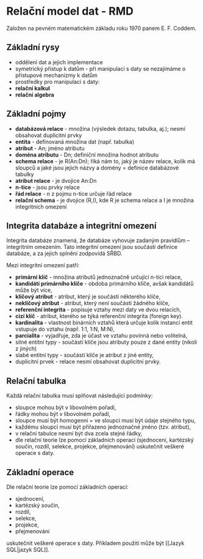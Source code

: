 # Relační model dat - RMD
Založen na pevném matematickém základu roku 1970 panem E. F. Coddem. 

## Základní rysy
- oddělení dat a jejich implementace
- symetrický přístup k datům - při manipulaci s daty se nezajímáme o přístupové mechanizmy k datům
- prostředky pro manipulaci s daty:
 - **relační kalkul**
 - **relační algebra** 

## Základní pojmy
- **databázová relace** - množina (výsledek dotazu, tabulka, aj.); nesmí obsahovat duplicitní prvky
- **entita** - definovaná množina dat (např. tabulka)
- **atribut** - An; jméno atributu
- **doména atributu** - Dn; definiční množina hodnot atributu
- **schema relace** - je R(An:Dn); říká nám to, jaký je název relace, kolik má sloupců a jaké jsou jejich názvy a domény = definice databázové tabulky
- **atribut relace** - je dvojice An:Dn
- **n-tice** - jsou prvky relace
- **řád relace** - n z pojmu n-tice určuje řád relace
- **relační schema** - je dvojice (R,I), kde R je schema relace a I je množina integritních omezení

## Integrita databáze a integritní omezení
Integrita databáze znamená, že databáze vyhovuje zadaným pravidlům – integritním omezením. Tato integritní omezení jsou součástí definice databáze, a za jejich splnění zodpovídá SŘBD.

Mezi integritní omezení patří:
- **primární klíč** - množina atributů jednoznačně určující n-tici relace,
- **kandidáti primárního klíče** - obdoba primárního klíče, avšak kandidátů může být více,
- **klíčový atribut** - atribut, který je součástí některého klíče,
- **neklíčový atribut** - atribut, který není součástí žádného klíče,
- **referenční integrita** - popisuje vztahy mezi daty ve dvou relacích,
- **cizí klíč** - atribut, kterého se týká referenční integrita (foreign key).
- **kardinalita** - vlastnost binárních vztahů která určuje kolik instancí entit vstupuje do vztahu (např. 1:1, 1:N, M:N),
- **parcialita** - vyjadřuje, zda je účast ve vztahu povinná nebo volitelná,
- silné entitní typy - součástí klíče jsou atributy pouze z dané entity (nikoli z jiných)
- slabé entitní typy - součástí klíče je atribut z jiné entity,
- duplicitní prvek - relace nesmí obsahovat duplicitní prvky.

## Relační tabulka
Každá relační tabulka musí splňovat následující podmínky:
- sloupce mohou být v libovolném pořadí,
- řádky mohou být v libovolném pořadí,
- sloupce musí být homogenní = ve sloupci musí být údaje stejného typu,
- každému sloupci musí být přiřazeno jednoznačné jméno (tzv. atribut),
- v relační tabulce nesmí být dva zcela stejné řádky,
- dle relační teorie lze pomocí základních operací (sjednocení, kartézský součin, rozdíl, selekce, projekce, přejmenování) uskutečnit veškeré operace s daty.

## Základní operace
Dle relační teorie lze pomocí základních operací:
- sjednocení,
- kartézský součin,
- rozdíl,
- selekce,
- projekce,
- přejmenování

uskutečnit veškeré operace s daty. Příkladem použití může být [[Jazyk SQL|jazyk SQL]].